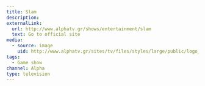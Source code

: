 ```yaml
---
title: Slam
description: 
externalLink:
  url: http://www.alphatv.gr/shows/entertainment/slam
  text: Go to official site
media:
  - source: image
    uid: http://www.alphatv.gr/sites/tv/files/styles/large/public/logo_hd_slam_cmjn_300dpi.jpg?itok=5-_v3FmO
tags: 
  - Game show
channel: Alpha
type: television
---
```

